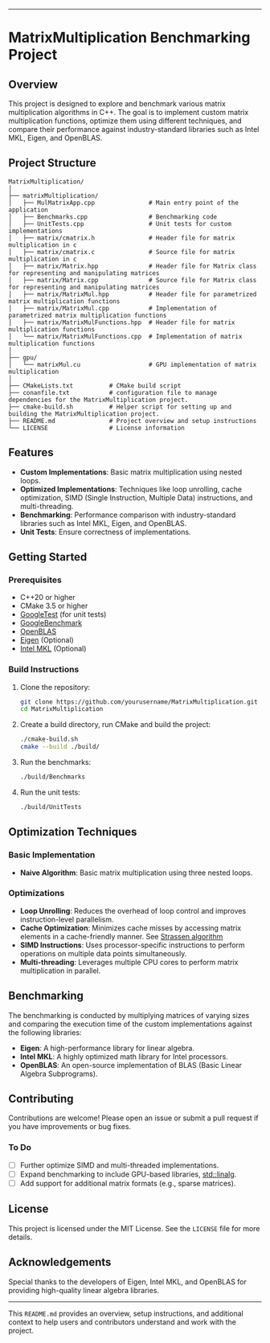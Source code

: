
---

# MatrixMultiplication Benchmarking Project

## Overview

This project is designed to explore and benchmark various matrix multiplication algorithms in C++. The goal is to implement custom matrix multiplication functions, optimize them using different techniques, and compare their performance against industry-standard libraries such as Intel MKL, Eigen, and OpenBLAS.

## Project Structure

```
MatrixMultiplication/
│
├── matrixMultiplication/
│   ├── MulMatrixApp.cpp               # Main entry point of the application
│   ├── Benchmarks.cpp                 # Benchmarking code
│   ├── UnitTests.cpp                  # Unit tests for custom implementations
│   ├── matrix/cmatrix.h               # Header file for matrix multiplication in c
│   ├── matrix/cmatrix.c               # Source file for matrix multiplication in c
│   ├── matrix/Matrix.hpp              # Header file for Matrix class for representing and manipulating matrices
│   ├── matrix/Matrix.cpp              # Source file for Matrix class for representing and manipulating matrices
│   ├── matrix/MatrixMul.hpp           # Header file for parametrized matrix multiplication functions
│   ├── matrix/MatrixMul.cpp           # Implementation of parametrized matrix multiplication functions
│   ├── matrix/MatrixMulFunctions.hpp  # Header file for matrix multiplication functions
│   └── matrix/MatrixMulFunctions.cpp  # Implementation of matrix multiplication functions
│
├── gpu/
│   └── matrixMul.cu                   # GPU implementation of matrix multiplication
│
├── CMakeLists.txt          # CMake build script
├── conanfile.txt           # configuration file to manage dependencies for the MatrixMultiplication project. 
├── cmake-build.sh          # Helper script for setting up and building the MatrixMultiplication project.
├── README.md               # Project overview and setup instructions
└── LICENSE                 # License information
```

## Features

- **Custom Implementations**: Basic matrix multiplication using nested loops.
- **Optimized Implementations**: Techniques like loop unrolling, cache optimization, SIMD (Single Instruction, Multiple Data) instructions, and multi-threading.
- **Benchmarking**: Performance comparison with industry-standard libraries such as Intel MKL, Eigen, and OpenBLAS.
- **Unit Tests**: Ensure correctness of implementations.

## Getting Started

### Prerequisites

- C++20 or higher
- CMake 3.5 or higher
- [GoogleTest](https://github.com/google/googletest) (for unit tests)
- [GoogleBenchmark](https://github.com/google/benchmark)
- [OpenBLAS](https://github.com/OpenMathLib/OpenBLAS)
- [Eigen](https://eigen.tuxfamily.org/dox/GettingStarted.html) (Optional)
- [Intel MKL](https://software.intel.com/content/www/us/en/develop/tools/oneapi/components/onemkl.html) (Optional)


### Build Instructions

1. Clone the repository:

   ```bash
   git clone https://github.com/yourusername/MatrixMultiplication.git
   cd MatrixMultiplication
   ```

2. Create a build directory, run CMake and build the project:

   ```bash
   ./cmake-build.sh
   cmake --build ./build/
   ```

3. Run the benchmarks:

   ```bash
   ./build/Benchmarks
   ```

4. Run the unit tests:

   ```bash
   ./build/UnitTests
   ```

## Optimization Techniques

### Basic Implementation
- **Naive Algorithm**: Basic matrix multiplication using three nested loops.

### Optimizations
- **Loop Unrolling**: Reduces the overhead of loop control and improves instruction-level parallelism.
- **Cache Optimization**: Minimizes cache misses by accessing matrix elements in a cache-friendly manner. See [Strassen algorithm](https://en.wikipedia.org/wiki/Strassen_algorithm)
- **SIMD Instructions**: Uses processor-specific instructions to perform operations on multiple data points simultaneously.
- **Multi-threading**: Leverages multiple CPU cores to perform matrix multiplication in parallel.

## Benchmarking

The benchmarking is conducted by multiplying matrices of varying sizes and comparing the execution time of the custom implementations against the following libraries:
- **Eigen**: A high-performance library for linear algebra.
- **Intel MKL**: A highly optimized math library for Intel processors.
- **OpenBLAS**: An open-source implementation of BLAS (Basic Linear Algebra Subprograms).


## Contributing

Contributions are welcome! Please open an issue or submit a pull request if you have improvements or bug fixes.

### To Do
- [ ] Further optimize SIMD and multi-threaded implementations.
- [ ] Expand benchmarking to include GPU-based libraries, [std::linalg](https://en.cppreference.com/w/cpp/numeric/linalg).
- [ ] Add support for additional matrix formats (e.g., sparse matrices).

## License

This project is licensed under the MIT License. See the `LICENSE` file for more details.

## Acknowledgements

Special thanks to the developers of Eigen, Intel MKL, and OpenBLAS for providing high-quality linear algebra libraries.

---

This `README.md` provides an overview, setup instructions, and additional context to help users and contributors understand and work with the project.


